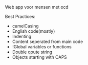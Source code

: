 Web app voor mensen met ocd

Best Practices:
- camelCasing
- English code(mostly)
- Indenting
- Content seperated from main code
- !Global variables or functions
- Double qoute string
- Objects starting with CAPS
